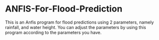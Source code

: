 # ANFIS-For-Flood-Prediction
This is an Anfis program for flood predictions using 2 parameters, namely rainfall, and water height.  You can adjust the parameters by using this program according to the parameters you have.
